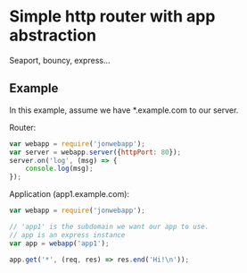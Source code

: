 # Simple http router with app abstraction
Seaport, bouncy, express...


## Example
In this example, assume we have *.example.com to our server.

Router:
```javascript
var webapp = require('jonwebapp');
var server = webapp.server({httpPort: 80});
server.on('log', (msg) => {
	console.log(msg);
});
```

Application (app1.example.com):
```javascript
var webapp = require('jonwebapp');

// 'app1' is the subdomain we want our app to use. 
// app is an express instance
var app = webapp('app1');

app.get('*', (req, res) => res.end('Hi!\n'));
```


